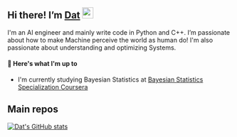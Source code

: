 ## Hi there! I’m [Dat](www.linkedin.com/in/dat-nguyen-ai) <img src="https://media.giphy.com/media/hvRJCLFzcasrR4ia7z/giphy.gif" width="25px">
I'm an AI engineer and mainly write code in Python and C++. I’m passionate about how to make Machine perceive the world as human do! I'm also passionate about understanding and optimizing Systems.

#### 👀 Here's what I'm up to
- I'm currently studying Bayesian Statistics at [Bayesian Statistics Specialization Coursera](https://www.coursera.org/specializations/bayesian-statistics?)

## Main repos
  
[![Dat's GitHub stats](https://github-readme-stats.vercel.app/api?username=dat3814606&theme=radical)](https://github.com/dat3814606/github-readme-stats)

<!---
dat3814606/dat3814606 is a ✨ special ✨ repository because its `README.md` (this file) appears on your GitHub profile.
You can click the Preview link to take a look at your changes.
--->
